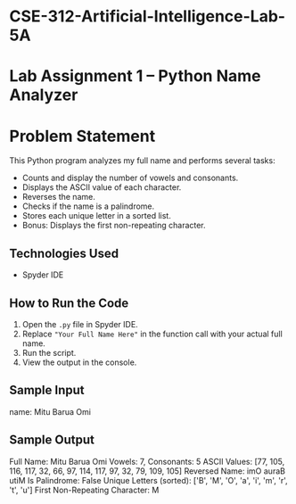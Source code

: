 # CSE-312-Artificial-Intelligence-Lab-5A
# Lab Assignment 1 – Python Name Analyzer

# Problem Statement
This Python program analyzes my full name and performs several tasks:
- Counts and display the number of vowels and consonants.
- Displays the ASCII value of each character.
- Reverses the name.
- Checks if the name is a palindrome.
- Stores each unique letter in a sorted list.
- Bonus: Displays the first non-repeating character.

## Technologies Used
- Spyder IDE

## How to Run the Code
1. Open the `.py` file in Spyder IDE.
2. Replace `"Your Full Name Here"` in the function call with your actual full name.
3. Run the script.
4. View the output in the console.

## Sample Input
name: Mitu Barua Omi

## Sample Output
Full Name: Mitu Barua Omi
Vowels: 7, Consonants: 5
ASCII Values: [77, 105, 116, 117, 32, 66, 97, 114, 117, 97, 32, 79, 109, 105]
Reversed Name: imO auraB utiM
Is Palindrome: False
Unique Letters (sorted): ['B', 'M', 'O', 'a', 'i', 'm', 'r', 't', 'u']
First Non-Repeating Character: M
